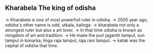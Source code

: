 ## Kharabela The king of odisha
-> Kharabela is one of most powerfull ruler in odisha.
-> 2500 year ago, odisha's other name is odd, utkala, kalinga.
-> kharabela not only a strongest ruler but also a art lover.
-> In that time odisha is known as mingdom of art and tradition.
-> He make the puri jaganth tampul, sun tampul in konarka,
   linga raja tampul, raja rani tampul.
-> katak was the cepital of odisha that time.
